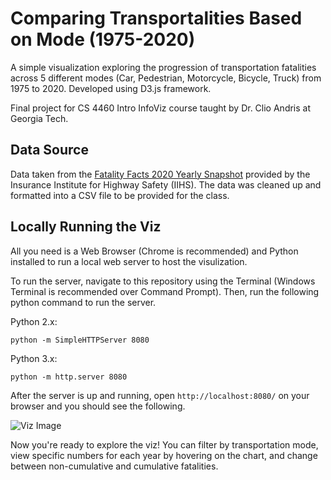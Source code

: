 # Comparing Transportalities Based on Mode (1975-2020)

A simple visualization exploring the progression of transportation fatalities across 5 different modes (Car, Pedestrian, Motorcycle, Bicycle, Truck) from 1975 to 2020. Developed using D3.js framework.  

Final project for CS 4460 Intro InfoViz course taught by Dr. Clio Andris at Georgia Tech.

## Data Source

Data taken from the [Fatality Facts 2020 Yearly Snapshot](https://www.iihs.org/topics/fatality-statistics/detail/yearly-snapshot) provided by the Insurance Institute for Highway Safety (IIHS). The data was cleaned up and formatted into a CSV file to be provided for the class.

## Locally Running the Viz

All you need is a Web Browser (Chrome is recommended) and Python installed to run a local web server to host the visulization.

To run the server, navigate to this repository using the Terminal (Windows Terminal is recommended over Command Prompt). Then, run the following python command to run the server.

Python 2.x:
```
python -m SimpleHTTPServer 8080
```

Python 3.x:
```
python -m http.server 8080
```

After the server is up and running, open `http://localhost:8080/` on your browser and you should see the following.

![Viz Image](/viz-image)

Now you're ready to explore the viz! You can filter by transportation mode, view specific numbers for each year by hovering on the chart, and change between non-cumulative and cumulative fatalities.
